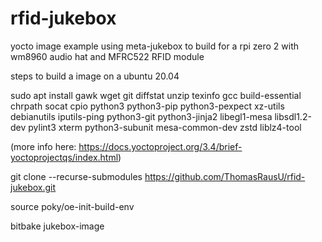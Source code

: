 # rfid-jukebox
yocto image example using meta-jukebox to build for a rpi zero 2 with wm8960 audio hat and MFRC522 RFID module

steps to build a image on a ubuntu 20.04

sudo apt install gawk wget git diffstat unzip texinfo gcc build-essential chrpath socat cpio python3 python3-pip python3-pexpect xz-utils debianutils iputils-ping python3-git python3-jinja2 libegl1-mesa libsdl1.2-dev pylint3 xterm python3-subunit mesa-common-dev zstd liblz4-tool

(more info here: https://docs.yoctoproject.org/3.4/brief-yoctoprojectqs/index.html)

git clone --recurse-submodules https://github.com/ThomasRausU/rfid-jukebox.git

source poky/oe-init-build-env 

bitbake jukebox-image
